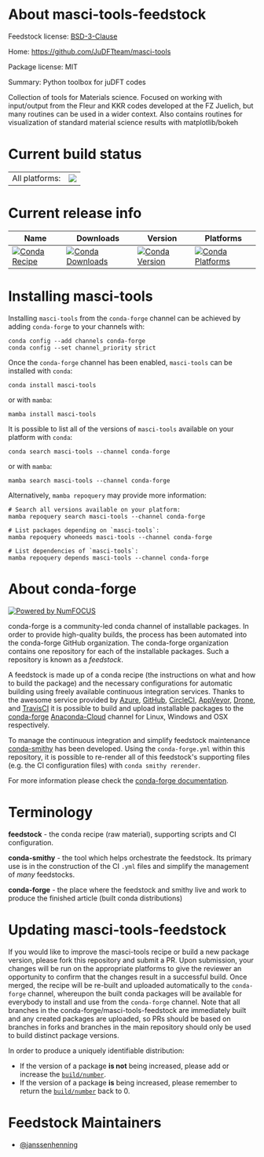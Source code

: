 About masci-tools-feedstock
===========================

Feedstock license: [BSD-3-Clause](https://github.com/conda-forge/masci-tools-feedstock/blob/main/LICENSE.txt)

Home: https://github.com/JuDFTteam/masci-tools

Package license: MIT

Summary: Python toolbox for juDFT codes

Collection of tools for Materials science.
Focused on working with input/output from the Fleur and KKR codes developed at the FZ Juelich,
but many routines can be used in a wider context.
Also contains routines for visualization of standard material science results with matplotlib/bokeh


Current build status
====================


<table><tr><td>All platforms:</td>
    <td>
      <a href="https://dev.azure.com/conda-forge/feedstock-builds/_build/latest?definitionId=14065&branchName=main">
        <img src="https://dev.azure.com/conda-forge/feedstock-builds/_apis/build/status/masci-tools-feedstock?branchName=main">
      </a>
    </td>
  </tr>
</table>

Current release info
====================

| Name | Downloads | Version | Platforms |
| --- | --- | --- | --- |
| [![Conda Recipe](https://img.shields.io/badge/recipe-masci--tools-green.svg)](https://anaconda.org/conda-forge/masci-tools) | [![Conda Downloads](https://img.shields.io/conda/dn/conda-forge/masci-tools.svg)](https://anaconda.org/conda-forge/masci-tools) | [![Conda Version](https://img.shields.io/conda/vn/conda-forge/masci-tools.svg)](https://anaconda.org/conda-forge/masci-tools) | [![Conda Platforms](https://img.shields.io/conda/pn/conda-forge/masci-tools.svg)](https://anaconda.org/conda-forge/masci-tools) |

Installing masci-tools
======================

Installing `masci-tools` from the `conda-forge` channel can be achieved by adding `conda-forge` to your channels with:

```
conda config --add channels conda-forge
conda config --set channel_priority strict
```

Once the `conda-forge` channel has been enabled, `masci-tools` can be installed with `conda`:

```
conda install masci-tools
```

or with `mamba`:

```
mamba install masci-tools
```

It is possible to list all of the versions of `masci-tools` available on your platform with `conda`:

```
conda search masci-tools --channel conda-forge
```

or with `mamba`:

```
mamba search masci-tools --channel conda-forge
```

Alternatively, `mamba repoquery` may provide more information:

```
# Search all versions available on your platform:
mamba repoquery search masci-tools --channel conda-forge

# List packages depending on `masci-tools`:
mamba repoquery whoneeds masci-tools --channel conda-forge

# List dependencies of `masci-tools`:
mamba repoquery depends masci-tools --channel conda-forge
```


About conda-forge
=================

[![Powered by
NumFOCUS](https://img.shields.io/badge/powered%20by-NumFOCUS-orange.svg?style=flat&colorA=E1523D&colorB=007D8A)](https://numfocus.org)

conda-forge is a community-led conda channel of installable packages.
In order to provide high-quality builds, the process has been automated into the
conda-forge GitHub organization. The conda-forge organization contains one repository
for each of the installable packages. Such a repository is known as a *feedstock*.

A feedstock is made up of a conda recipe (the instructions on what and how to build
the package) and the necessary configurations for automatic building using freely
available continuous integration services. Thanks to the awesome service provided by
[Azure](https://azure.microsoft.com/en-us/services/devops/), [GitHub](https://github.com/),
[CircleCI](https://circleci.com/), [AppVeyor](https://www.appveyor.com/),
[Drone](https://cloud.drone.io/welcome), and [TravisCI](https://travis-ci.com/)
it is possible to build and upload installable packages to the
[conda-forge](https://anaconda.org/conda-forge) [Anaconda-Cloud](https://anaconda.org/)
channel for Linux, Windows and OSX respectively.

To manage the continuous integration and simplify feedstock maintenance
[conda-smithy](https://github.com/conda-forge/conda-smithy) has been developed.
Using the ``conda-forge.yml`` within this repository, it is possible to re-render all of
this feedstock's supporting files (e.g. the CI configuration files) with ``conda smithy rerender``.

For more information please check the [conda-forge documentation](https://conda-forge.org/docs/).

Terminology
===========

**feedstock** - the conda recipe (raw material), supporting scripts and CI configuration.

**conda-smithy** - the tool which helps orchestrate the feedstock.
                   Its primary use is in the construction of the CI ``.yml`` files
                   and simplify the management of *many* feedstocks.

**conda-forge** - the place where the feedstock and smithy live and work to
                  produce the finished article (built conda distributions)


Updating masci-tools-feedstock
==============================

If you would like to improve the masci-tools recipe or build a new
package version, please fork this repository and submit a PR. Upon submission,
your changes will be run on the appropriate platforms to give the reviewer an
opportunity to confirm that the changes result in a successful build. Once
merged, the recipe will be re-built and uploaded automatically to the
`conda-forge` channel, whereupon the built conda packages will be available for
everybody to install and use from the `conda-forge` channel.
Note that all branches in the conda-forge/masci-tools-feedstock are
immediately built and any created packages are uploaded, so PRs should be based
on branches in forks and branches in the main repository should only be used to
build distinct package versions.

In order to produce a uniquely identifiable distribution:
 * If the version of a package **is not** being increased, please add or increase
   the [``build/number``](https://docs.conda.io/projects/conda-build/en/latest/resources/define-metadata.html#build-number-and-string).
 * If the version of a package **is** being increased, please remember to return
   the [``build/number``](https://docs.conda.io/projects/conda-build/en/latest/resources/define-metadata.html#build-number-and-string)
   back to 0.

Feedstock Maintainers
=====================

* [@janssenhenning](https://github.com/janssenhenning/)

